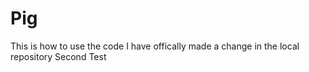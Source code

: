 # Pig
This is how to use the code 
I have offically made a change in the local repository
Second Test 
